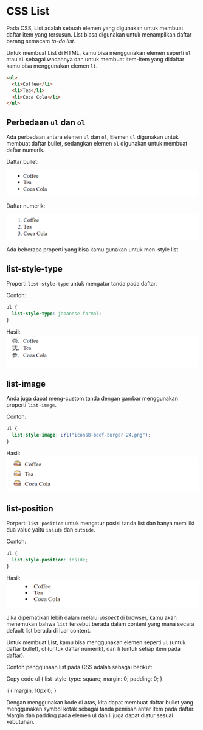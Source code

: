 # CSS List

Pada CSS, List adalah sebuah elemen yang digunakan untuk membuat daftar item yang tersusun. List biasa digunakan untuk menampilkan daftar barang semacam _to-do list_.

Untuk membuat List di HTML, kamu bisa menggunakan elemen seperti `ul` atau `ol` sebagai wadahnya dan untuk membuat item-item yang didaftar kamu bisa menggunakan elemen `li`.

```html
<ul>
  <li>Coffee</li>
  <li>Tea</li>
  <li>Coca Cola</li>
</ul>
```

## Perbedaan `ul` dan `ol`

Ada perbedaan antara elemen `ul` dan `ol`, Elemen `ul` digunakan untuk membuat daftar bullet, sedangkan elemen `ol` digunakan untuk membuat daftar numerik.

Daftar bullet:

![list bullet](list-bullet.png)

Daftar numerik:

![list bullet](list-numerik.png)

Ada beberapa properti yang bisa kamu gunakan untuk men-style list

## list-style-type

Properti `list-style-type` untuk mengatur tanda pada daftar.

Contoh:

```css
ul {
  list-style-type: japanese-formal;
}
```

Hasil:
![list-type](list-type.png)

## list-image

Anda juga dapat meng-custom tanda dengan gambar menggunakan properti `list-image`.

Contoh:

```css
ul {
  list-style-image: url("icons8-beef-burger-24.png");
}
```

Hasil:
![list-image](list-image.png)

## list-position

Porperti `list-position` untuk mengatur posisi tanda list dan hanya memiliki dua value yaitu `inside` dan `outside`.

Contoh:

```css
ul {
  list-style-position: inside;
}
```

Hasil:
![list-position](list-position.png)

Jika diperhatikan lebih dalam melalui _inspect_ di browser, kamu akan menemukan bahwa `list` tersebut berada dalam content yang mana secara default list berada di luar content.

Untuk membuat List, kamu bisa menggunakan elemen seperti `ul` (untuk daftar bullet), ol (untuk daftar numerik), dan li (untuk setiap item pada daftar).

Contoh penggunaan list pada CSS adalah sebagai berikut:

Copy code
ul {
list-style-type: square;
margin: 0;
padding: 0;
}

li {
margin: 10px 0;
}

>

Dengan menggunakan kode di atas, kita dapat membuat daftar bullet yang menggunakan symbol kotak sebagai tanda pemisah antar item pada daftar. Margin dan padding pada elemen ul dan li juga dapat diatur sesuai kebutuhan.
